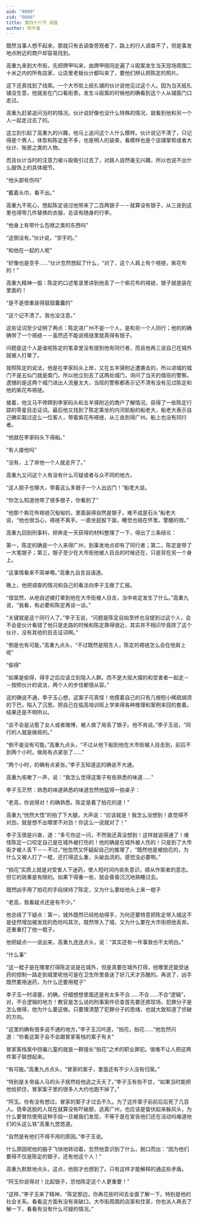 ```yaml
---
aid: "0009"
zid: "0046"
title: 第四十六节 调查
author: 吹牛者
---
```


既然当事人想不起来，那就只有去调查旁观者了，路上的行人调查不了，但是事发地点附近的商户却容易找到。

高重九来到大市街，先把牌甲叫来，由牌甲陪同走遍了斗殴案发生当天现场周围二十米之内的所有店家，让店里老板伙计都叫来了，要他们辨认把陈定的照片。

这下还真找到了线索。一个大市街上纸扎铺的伙计说他见过这个人。因为当天纸扎铺没生意，他就坐在门口看街景。发生斗殴案的时候他的确看到这个人从铺面门口走过。

高重九赶紧追问当时的情况。伙计说好像也没什么特殊的情况，就看到他和另一个人一起走过去了的。

这立刻引起了高重九的兴趣，他马上追问这个人什么模样。伙计说记不清了，只记得是个男人，体型和陈定差不多，也是明人的装束，看模样也是个店铺掌柜或者大伙计、账房之类的人物。

而且伙计当时的注意力被斗殴吸引过去了，对路人自然毫无兴趣，所以也说不出什么服饰上的具体细节。

“他头部有伤吗”

“戴着头巾，看不出。”

高重九不死心，想起陈定说过他带来了二百两银子－－就算没有银子，从三良到这里也得带几件替换的衣服，总该有随身的行李。

“他身上有带什么包袱之类的东西吗”

“这倒没有。”伙计说，“空手的。”

“和他在一起的人呢”

“好像也是空手……”伙计忽然想起了什么，“对了，这个人肩上有个褡裢，紫花布的！”

高重九精神一振：陈定的口述笔录里讲到他丢了一个紫花布的褡裢，银子就是装在里面的！

“是不是很重装得鼓鼓囊囊的”

“这个记不清了。我也没注意。”

这些证词至少证明了两点：陈定进广州不是一个人，是和另一个人同行；他的的确确带了一个褡裢－－虽然还不能说褡裢里就真得有银子。

问题是这个人是谁呢陈定的笔录里没有提到他有同行者，而且他再三说自己在城外就被人打晕了。

按照陈定的说法，他是在李家码头上岸，又在五羊驿附近遭袭击的，所以进城的城门不是五仙门就是南门。所以他立刻去了这两处城门，询问了当天的值班的警察。遗憾的是这两个城门进出人流量太大，当班的警察都表示记不清有没有见过陈定和他的紫花布褡裢。

接着，他又马不停蹄到李家码头和五羊驿附近的商户了解情况。获得了一些陈定行踪的零星目击证词。最后他又找到了陈定乘坐的内河航船的船老大，船老大表示自己确实载过这么一位客人，带着紫花布褡裢，从三良到得广州。船上也没有同行者。

“他就在李家码头下得船。”

“有人接他吗”

“没有，上了岸他一个人就走开了。”

高重九又问这个人有没有什么可疑或者与众不同的地方。

“这人胆子也够大，带着这么多银子一个人出远门！”船老大说。

“你怎么知道他带了很多银子，你看到了”

“他那个紫花布褡裢沉甸甸的，里面装得自然是银子，难不成是石头”船老大说，“他也很当心，褡裢不离手。一直坐屁股下面，睡觉也揣在怀里。警醒的很。”

高重九回到刑事科，把奔走一天获得的材料整理了一下，得出了三条结论：

第一，陈定的确是一个人来得广州，到事发地点却有了同行者；第二，陈定是带了一大笔银子；第三，银子至少在大市街他被人目击的时候还在，只是背在另一个身上。

“这事情看来不简单嘞。”高重九自言自语道。

晚上，他把调查的情况和自己的看法向李子玉做了汇报。

“很显然，从他自述被打晕到他在大市街被人目击，当中肯定发生了什么。”高重九说，“我看，有必要和陈定再谈一谈。”

“关键就是这个同行人了。”李子玉说，“问题是陈定自始至终也没提到过这个人，会不会是伙计看错了他只是走路的时候和陈定靠得很近，其实并不相识毕竟除了这个伙计，没有其他的目击证词啊。”

“倒是也有可能，”高重九点头，“不过既然是陌生人，陈定的褡裢怎么会在他肩上呢”

“偷得”

“如果是偷得，得手之后应该立刻隐入人群。而不是大摇大摆的和受害者一起走－－按照伙计的说法，两个人的步伐都很从容。”

这的确说不通，李子玉心想，这案子可真怪！他摸着自己的只有几根短小稀疏胡须的下巴，陷入了沉思。把自己在临高培训班上学来得各种推理和案例来回的套着。结果还是不明所以。

“会不会是沾惹了女人或者赌博，被人做了局丢了银子。他不肯说。”李子玉说，“同行的人就是做局的。”

“倒不是没有可能。”高重九点头，“不过从他下船到他在大市街被人目击到，前后不到两个小时。做局有点紧张了……”

“两个小时，的确有点紧张。”李子玉知道这的确说不大通。

高重九咳嗽了一声，说：“我怎么觉得这案子有些熟悉的味道……”

李子玉茫然：熟悉的味道熟悉的味道忽然他猛得一拍桌子：

“老高，你说得对！的确熟悉。陈定是着了拍花的道！”

高重九“恍然大悟”的拍了下大腿，大声说：“应该就是！我怎么没想到！直觉得不对劲，就是想不出哪里不对劲！你这么一说就对了！”

李子玉很是兴奋，道：“多亏你这一问，不然我还真没想到！这样就说得通了！难怪陈定一口咬定自己是在城外被打伤的！他的确是在城外被人伤的！只是到了大市街才被人丢下－－不过，”他忽然又怀疑起自己的推理了，“既然他是被拍花的，为什么又被人打了一棍，还打得这么重，头破血流的。感觉没必要啊。”

“拍花”实质上就是对受害人下迷药，使人短时间内丧失意识，顺从作案者的意志。但它的效果是有限的。如果下得重一些，就会昏昏沉沉地熟睡过去。

既然凶手用了拍花的手段挟持了陈定，又为什么要给他头上来一棍子

“老高，我看疑点还是有不少。”

他总结了下疑点：第一，城外既然已经抢劫得手，为何还要特意把陈定带入城这不是徒然增加被发现的危险吗其次，既然带入了城，又为什么要在大市街把他丢弃。还重重打了他一棍子。

他把疑点一一说出来，高重九连连点头，说：“其实还有一件事我也不太明白。”

“什么事”

“这一棍子是在哪里打得陈定说是在城外，但是真要在城外打得，他哪里还能受迷药的控制一路走到城里呢他可是在卫生所里昏迷了好几天才苏醒的。再说了，凶手既然要用迷药，为什么还要用棍子”

李子玉一时语塞，的确，仔细想想里面还是有太多不合……不合……不合“逻辑”，对，不合逻辑的地方！教官是怎么说的刑事案件侦查首先要还原现场，犯罪分子是怎么做得，他为什么要这做。只要理清楚了犯罪分子的思绪，也就大致知道了侦破的方向。



“这里的确有很多说不通的地方。”李子玉沉吟道，“拍花，拍花……”他忽然问道：“你看这案子会不会跟冒家客栈的案子有关”

冒家客栈案中拐骗儿童的就是一群擅长“拍花”之术的职业罪犯。很难不让人把这两件案子联想起来。

“有可能。”高重九点点头，“冒家的案子，里面还有不少人没有归案。”

“特别是关帝庙人马的头子居然给他逃之夭夭了。”李子玉有些不甘，“如果当时能把他给抓住，冒家案子里的很多人大约也跑不掉了。”

“阿玉。你有没有想过。冒家的案子才过去不久。为了这件案子前前后后死了几百人。侥幸逃脱的人现在就算没有吓破胆，逃离广州，也应该是蛰伏起来躲风头，为什么要冒险使用这种手段一旦被我们发现，不等于是在宣告他们还在活动吗难道他们的头这么铁”高重九悠悠道。

“自然是有他们不得不用的原因。”李子玉说。

什么原因呢他的脑子飞快地转动着，忽然他意识到了什么，脱口而出：“因为他们要得不仅是陈定的银子，还有他这个人！”

高重九默默地点头，这点，他刚才也想到了。只有这样才能解释的通这些矛盾。

“阿玉你说得对！比起银子，恐怕陈定这个人更重要！”

“这样，”李子玉来了精神，“陈定那边，你再花些时间去全面了解一下。特别是他的社会关系。看看这方面有没有突破口。大市街周围的店家和住家，你也派人再去了解一下，看看有没有什么可疑的情况。”

